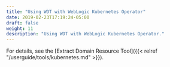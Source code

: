 ```yaml
---
title: "Using WDT with WebLogic Kubernetes Operator"
date: 2019-02-23T17:19:24-05:00
draft: false
weight: 11
description: "Using WDT with WebLogic Kubernetes Operator."
---
```


For details, see the [Extract Domain Resource Tool]({{< relref "/userguide/tools/kubernetes.md" >}}).
